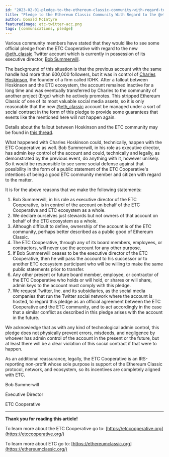 ```yaml
---
id: "2023-02-01-pledge-to-the-ethereum-classic-community-with-regard-to-the-eth_classic-twitter-account-en"
title: "Pledge to the Ethereum Classic Community With Regard to the @eth_classic Twitter Account"
author: Donald McIntyre
featuredImage: etc-twitter-acc.png
tags: [communications, pledge]
---
```


Various community members have stated that they would like to see some official pledge from the ETC Cooperative with regard to the new [@eth_classic](https://twitter.com/eth_classic) Twitter account which is currently in possession of its executive director, [Bob Summerwill](https://etccooperative.org/people).

The background of this situation is that the previous account with the same handle had more than 600,000 followers, but it was in control of [Charles Hoskinson](https://iohk.io/en/team/charles-hoskinson), the founder of a firm called IOHK. After a fallout between Hoskinson and the ETC ecosystem, the account remained inactive for a long time and was eventually transferred by Charles to the community of another project (Ergo) which he actively promotes. This stripped Ethereum Classic of one of its most valuable social media assets, so it is only reasonable that the new [@eth_classic](https://twitter.com/eth_classic) account be managed under a sort of social contract in the form of this pledge to provide some guarantees that events like the mentioned here will not happen again.

Details about the fallout between Hoskinson and the ETC community may be found in [this thread](https://twitter.com/eth_classic/status/1578133771647610880).

What happened with Charles Hoskinson could, technically, happen with the ETC Cooperative as well. Bob Summerwill, in his role as executive director, has admin key control of the account and could, technically and legally, as demonstrated by the previous event, do anything with it, however unlikely. So it would be responsible to see some social defense against that possibility in the form of a public statement of the ETC Cooperative's intentions of being a good ETC community member and citizen with regard to the matter.

It is for the above reasons that we make the following statements:

1. Bob Summerwill, in his role as executive director of the ETC Cooperative, is in control of the account on behalf of the ETC Cooperative and ETC ecosystem as a whole.
2. We declare ourselves just stewards but not owners of that account on behalf of the ETC ecosystem as a whole.
3. Although difficult to define, ownership of the account is of the ETC community, perhaps better described as a public good of Ethereum Classic.
4. The ETC Cooperative, through any of its board members, employees, or contractors, will never use the account for any other purpose.
5. If Bob Summerwill ceases to be the executive director of the ETC Cooperative, then he will pass the account to his successor or to another ETC ecosystem participant who will be willing to make the same public statements prior to transfer.
6. Any other present or future board member, employee, or contractor of the ETC Cooperative who holds or will hold, or shares or will share, admin keys to the account must comply with this pledge.
7. We request Twitter, Inc. and its subsidiaries, as the social media companies that run the Twitter social network where the account is hosted, to regard this pledge as an official agreement between the ETC Cooperative and the ETC community, and to act accordingly in the case that a similar conflict as described in this pledge arises with the account in the future.

We acknowledge that as with any kind of technological admin control, this pledge does not physically prevent errors, misdeeds, and negligence by whoever has admin control of the account in the present or the future, but at least there will be a clear violation of this social contract if that were to happen.

As an additional reassurance, legally, the ETC Cooperative is an IRS-reporting non-profit whose sole purpose is support of the Ethereum Classic protocol, network, and ecosystem, so its incentives are completely aligned with ETC.

Bob Summerwill

Executive Director

ETC Cooperative

---

**Thank you for reading this article!**

To learn more about the ETC Cooperative go to: [https://etccooperative.org](https://etccooperative.org/)

To learn more about ETC go to: [https://ethereumclassic.org](https://ethereumclassic.org/)
